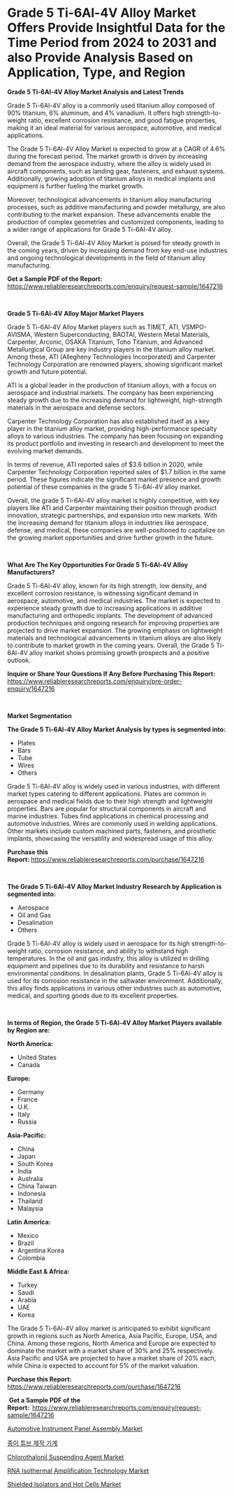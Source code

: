 <p><h1>Grade 5 Ti-6Al-4V Alloy Market Offers Provide Insightful Data for the Time Period from 2024 to 2031 and also Provide Analysis Based on Application, Type, and Region</h1></p><p><strong>Grade 5 Ti-6Al-4V Alloy Market Analysis and Latest Trends</strong></p>
<p><p>Grade 5 Ti-6Al-4V alloy is a commonly used titanium alloy composed of 90% titanium, 6% aluminum, and 4% vanadium. It offers high strength-to-weight ratio, excellent corrosion resistance, and good fatigue properties, making it an ideal material for various aerospace, automotive, and medical applications.</p><p>The Grade 5 Ti-6Al-4V Alloy Market is expected to grow at a CAGR of 4.6% during the forecast period. The market growth is driven by increasing demand from the aerospace industry, where the alloy is widely used in aircraft components, such as landing gear, fasteners, and exhaust systems. Additionally, growing adoption of titanium alloys in medical implants and equipment is further fueling the market growth.</p><p>Moreover, technological advancements in titanium alloy manufacturing processes, such as additive manufacturing and powder metallurgy, are also contributing to the market expansion. These advancements enable the production of complex geometries and customized components, leading to a wider range of applications for Grade 5 Ti-6Al-4V alloy.</p><p>Overall, the Grade 5 Ti-6Al-4V Alloy Market is poised for steady growth in the coming years, driven by increasing demand from key end-use industries and ongoing technological developments in the field of titanium alloy manufacturing.</p></p>
<p><strong>Get a Sample PDF of the Report:&nbsp;</strong> <a href="https://www.reliableresearchreports.com/enquiry/request-sample/1647216">https://www.reliableresearchreports.com/enquiry/request-sample/1647216</a></p>
<p>&nbsp;</p>
<p><strong>Grade 5 Ti-6Al-4V Alloy Major Market Players</strong></p>
<p><p>Grade 5 Ti-6Al-4V Alloy Market players such as TIMET, ATI, VSMPO-AVISMA, Western Superconducting, BAOTAI, Western Metal Materials, Carpenter, Arconic, OSAKA Titanium, Toho Titanium, and Advanced Metallurgical Group are key industry players in the titanium alloy market. Among these, ATI (Allegheny Technologies Incorporated) and Carpenter Technology Corporation are renowned players, showing significant market growth and future potential.</p><p>ATI is a global leader in the production of titanium alloys, with a focus on aerospace and industrial markets. The company has been experiencing steady growth due to the increasing demand for lightweight, high-strength materials in the aerospace and defense sectors. </p><p>Carpenter Technology Corporation has also established itself as a key player in the titanium alloy market, providing high-performance specialty alloys to various industries. The company has been focusing on expanding its product portfolio and investing in research and development to meet the evolving market demands. </p><p>In terms of revenue, ATI reported sales of $3.6 billion in 2020, while Carpenter Technology Corporation reported sales of $1.7 billion in the same period. These figures indicate the significant market presence and growth potential of these companies in the grade 5 Ti-6Al-4V alloy market.</p><p>Overall, the grade 5 Ti-6Al-4V alloy market is highly competitive, with key players like ATI and Carpenter maintaining their position through product innovation, strategic partnerships, and expansion into new markets. With the increasing demand for titanium alloys in industries like aerospace, defense, and medical, these companies are well-positioned to capitalize on the growing market opportunities and drive further growth in the future.</p></p>
<p>&nbsp;</p>
<p><strong>What Are The Key Opportunities For Grade 5 Ti-6Al-4V Alloy Manufacturers?</strong></p>
<p><p>Grade 5 Ti-6Al-4V alloy, known for its high strength, low density, and excellent corrosion resistance, is witnessing significant demand in aerospace, automotive, and medical industries. The market is expected to experience steady growth due to increasing applications in additive manufacturing and orthopedic implants. The development of advanced production techniques and ongoing research for improving properties are projected to drive market expansion. The growing emphasis on lightweight materials and technological advancements in titanium alloys are also likely to contribute to market growth in the coming years. Overall, the Grade 5 Ti-6Al-4V alloy market shows promising growth prospects and a positive outlook.</p></p>
<p><strong>Inquire or Share Your Questions If Any Before Purchasing This Report:</strong> <a href="https://www.reliableresearchreports.com/enquiry/pre-order-enquiry/1647216">https://www.reliableresearchreports.com/enquiry/pre-order-enquiry/1647216</a></p>
<p>&nbsp;</p>
<p><strong>Market Segmentation</strong></p>
<p><strong>The Grade 5 Ti-6Al-4V Alloy Market Analysis by types is segmented into:</strong></p>
<p><ul><li>Plates</li><li>Bars</li><li>Tube</li><li>Wires</li><li>Others</li></ul></p>
<p><p>Grade 5 Ti-6Al-4V alloy is widely used in various industries, with different market types catering to different applications. Plates are common in aerospace and medical fields due to their high strength and lightweight properties. Bars are popular for structural components in aircraft and marine industries. Tubes find applications in chemical processing and automotive industries. Wires are commonly used in welding applications. Other markets include custom machined parts, fasteners, and prosthetic implants, showcasing the versatility and widespread usage of this alloy.</p></p>
<p><strong>Purchase this Report:&nbsp;</strong><a href="https://www.reliableresearchreports.com/purchase/1647216">https://www.reliableresearchreports.com/purchase/1647216</a></p>
<p>&nbsp;</p>
<p><strong>The Grade 5 Ti-6Al-4V Alloy Market Industry Research by Application is segmented into:</strong></p>
<p><ul><li>Aerospace</li><li>Oil and Gas</li><li>Desalination</li><li>Others</li></ul></p>
<p><p>Grade 5 Ti-6Al-4V alloy is widely used in aerospace for its high strength-to-weight ratio, corrosion resistance, and ability to withstand high temperatures. In the oil and gas industry, this alloy is utilized in drilling equipment and pipelines due to its durability and resistance to harsh environmental conditions. In desalination plants, Grade 5 Ti-6Al-4V alloy is used for its corrosion resistance in the saltwater environment. Additionally, this alloy finds applications in various other industries such as automotive, medical, and sporting goods due to its excellent properties.</p></p>
<p>&nbsp;</p>
<p><strong>In terms of Region, the Grade 5 Ti-6Al-4V Alloy Market Players available by Region are:</strong></p>
<p>
    <p> <strong> North America: </strong>
        <ul>
            <li>United States</li>
            <li>Canada</li>
        </ul>
        </p> 
    <p> <strong> Europe: </strong>
        <ul>
            <li>Germany</li>
            <li>France</li>
            <li>U.K.</li>
            <li>Italy</li>
            <li>Russia</li>
        </ul>
        </p> 
    <p> <strong> Asia-Pacific: </strong>
        <ul>
            <li>China</li>
            <li>Japan</li>
            <li>South Korea</li>
            <li>India</li>
            <li>Australia</li>
            <li>China Taiwan</li>
            <li>Indonesia</li>
            <li>Thailand</li>
            <li>Malaysia</li>
        </ul>
        </p> 
    <p> <strong> Latin America: </strong>
        <ul>
            <li>Mexico</li>
            <li>Brazil</li>
            <li>Argentina Korea</li>
            <li>Colombia</li>
        </ul>
        </p> 
    <p> <strong> Middle East & Africa: </strong>
        <ul>
            <li>Turkey</li>
            <li>Saudi</li>
            <li>Arabia</li>
            <li>UAE</li>
            <li>Korea</li>
        </ul>
    </p>
    </p>
<p><p>The Grade 5 Ti-6Al-4V alloy market is anticipated to exhibit significant growth in regions such as North America, Asia Pacific, Europe, USA, and China. Among these regions, North America and Europe are expected to dominate the market with a market share of 30% and 25% respectively. Asia Pacific and USA are projected to have a market share of 20% each, while China is expected to account for 5% of the market valuation.</p></p>
<p><strong>Purchase this Report: </strong><a href="https://www.reliableresearchreports.com/purchase/1647216">https://www.reliableresearchreports.com/purchase/1647216</a></p>
<p>&nbsp;<strong>Get a Sample PDF of the Report:&nbsp;&nbsp;</strong><a href="https://www.reliableresearchreports.com/enquiry/request-sample/1647216">https://www.reliableresearchreports.com/enquiry/request-sample/1647216</a></p>
<p><strong></strong></p>
<p><p><a href="https://github.com/brenzgnarento/Market-Research-Report-List-1/blob/main/automotive-instrument-panel-assembly-market.md">Automotive Instrument Panel Assembly Market</a></p><p><a href="https://medium.com/@mounir19808/%EC%9A%A9%EC%A7%80-%ED%8A%9C%EB%B8%8C-%EC%A0%9C%EC%A1%B0-%EA%B8%B0%EA%B3%84-%EC%8B%9C%EC%9E%A5-%EC%84%B1%EA%B3%B5%EC%A0%81%EC%9D%B8-%EB%B9%84%EC%A6%88%EB%8B%88%EC%8A%A4-%EC%A0%84%EB%9E%B5%EC%9D%98-%EC%97%B4%EC%87%A0-2031%EB%85%84%EA%B9%8C%EC%A7%80%EC%9D%98-%EC%98%88%EC%B8%A1-ed59e1dad25e">종이 튜브 제작 기계</a></p><p><a href="https://chivalrous-flock-a86.notion.site/Chlorothalonil-Suspending-Agent-Market-Analysis-Examines-its-Scope-on-Growth-Opportunities-and-Fore-72ac21a64f484554956f558f8e4a75bf">Chlorothalonil Suspending Agent Market</a></p><p><a href="https://issuu.com/reportprime-2/docs/rna-isothermal-amplification-technology-market-siz">RNA Isothermal Amplification Technology Market</a></p><p><a href="https://github.com/jerrycopelandthomaswsqd8q/Market-Research-Report-List-1/blob/main/shielded-isolators-and-hot-cells-market.md">Shielded Isolators and Hot Cells Market</a></p></p>